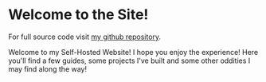 # Welcome to the Site!
For full source code visit [my github repository](https://github.com/MasonT8198/Personal-Site).

Welcome to my Self-Hosted Website! I hope you enjoy the experience! Here you'll find a few guides, some projects I've built and some other oddities I may find along the way!
